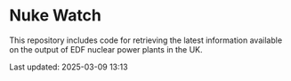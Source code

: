 # Nuke Watch

This repository includes code for retrieving the latest information available on the output of EDF nuclear power plants in the UK.

Last updated: 2025-03-09 13:13